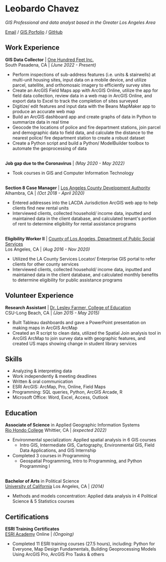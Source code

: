 # Leobardo Chavez

_GIS Professional and data analyst based in the Greater Los Angeles Area_ <br>

[Email](mailto:chavezleobardo@hotmail.com) / [GIS Porfolio](https://chavezleobardo.wixsite.com/portfolio/) / [GitHub](https://github.com/geo-leo/)

## Work Experience

**GIS Data Collector** | [One Hundred Feet Inc.](https://www.beans.ai/) <br> 
South Pasadena, CA | _(June 2022 - Present)_ <br>
  - Perform inspections of sub-address features (i.e. units & stairwells) at multi-unit housing sites, input data on a mobile device, and utilize parcel, satellite, and orthomosaic imagery to efficiently survey sites
  - Create an ArcGIS Field Maps app with ArcGIS Online, utilize the app for field data collection, review data in a web map in ArcGIS Online, and export data to Excel to track the completion of sites surveyed
  - Digitize/ edit features and input data with the Beans MapMaker app to produce an accurate web map
  - Build an ArcGIS dashboard app and create graphs of data in Python to summarize data in real time
  - Geocode the locations of police and fire department stations, join parcel and demographic data to field data, and calculate the distance to the nearest police/ fire department station to create a robust dataset
  - Create a Python script and build a Python/ ModelBuilder toolbox to automate the geoprocessing of data
  <br><br>

**Job gap due to the Coronavirus** | _(May 2020 - May 2022)_ <br>
  - Took courses in GIS and Computer Information Technology
  <br><br>

**Section 8 Case Manager** | [Los Angeles County Development Authority](https://www.lacda.org/) <br> 
Alhambra, CA | _(Oct 2018 - April 2020)_ <br>
  - Entered addresses into the LACDA Jurisdiction ArcGIS web app to help clients find new rental units
  - Interviewed clients, collected household/ income data, inputted and maintained data in the client database, and calculated tenant's portion of rent to determine eligibility for rental assistance programs
  <br><br>

**Eligibility Worker II** | [County of Los Angeles, Department of Public Social Services](https://dpss.lacounty.gov/en.html) <br> 
Los Angeles, CA | _(Aug 2016 - Nov 2020)_ <br>
  - Utilized the LA County Services Locator/ Enterprise GIS portal to refer clients for other county services
  - Interviewed clients, collected household/ income data, inputted and maintained data in the client database, and calculated monthly benefits to determine eligibility for public assistance programs

## Volunteer Experience
**Research Assistant** | [Dr. Lesley Farmer, College of Education](https://www.csulb.edu/college-of-education/teacher-librarian-services-credential/page/lesley-farmer) <br> 
CSU-Long Beach, CA | _(Jan 2015 - May 2015)_ <br>
  - Built Tableau dashboards and gave a PowerPoint presentation on making maps in ArcGIS ArcMap 
  - Created an R script to clean data, utilized the Spatial Join analysis tool in ArcGIS ArcMap to join survey data with geographic features, and created US maps showing change in student library services

## Skills
- Analyzing & interpreting data
- Work independently & meeting deadlines
- Written & oral communication
- ESRI ArcGIS: ArcMap, Pro, Online, Field Maps
- Programming: SQL queries, Python, ArcGIS Arcade, R
- Microsoft Office: Word, Excel, Access, Outlook

## Education
**Associate of Science** in Applied Geographic Information Systems<br>
[Rio Hondo College](https://www.riohondo.edu/) Whittier, CA | _(expected 2022)_
  - Environmental specialization: Applied spatial analysis in 6 GIS courses
    - Intro GIS, Intermediate GIS, Cartography, Environmental GIS, Field Data Applications, and GIS Internship
  - Completed 3 courses in Programming
    - Geospatial Programming, Intro to Programming, and Python Programming I 
  <br><br>

**Bachelor of Arts** in Political Science<br>
[University of California](https://www.ucla.edu/) Los Angeles, CA | _(2014)_ 
  - Methods and models concentration: Applied data analysis in 4 Political Science & 5 Statistics courses

## Certifications
**ESRI Training Certificates** <br>
[ESRI Academy](https://www.esri.com/training/) Online | _(Ongoing)_
 - Completed 11 ESRI training courses (27.5 hours), including: Python for Everyone, Map Design Fundamentals, Building Geoprocessing Models Using ArcGIS Pro, ArcGIS Pro Tasks & others
 <br><br>